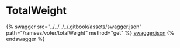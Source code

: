 # TotalWeight

{% swagger src="../../../../.gitbook/assets/swagger.json" path="/ramses/voter/totalWeight" method="get" %}
[swagger.json](../../../../.gitbook/assets/swagger.json)
{% endswagger %}
